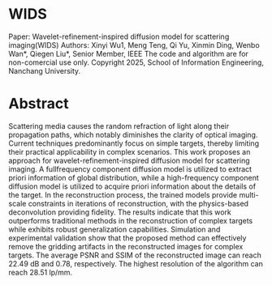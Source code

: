 # WIDS
Paper: Wavelet-refinement-inspired diffusion model for scattering imaging(WIDS)
Authors: Xinyi Wu1, Meng Teng, Qi Yu, Xinmin Ding, Wenbo Wan*, Qiegen Liu*, Senior Member, IEEE
The code and algorithm are for non-comercial use only.
Copyright 2025, School of Information Engineering, Nanchang University.
# Abstract
Scattering media causes the random refraction of light along their propagation
paths, which notably diminishes the clarity of optical imaging. Current
techniques predominantly focus on simple targets, thereby limiting their
practical applicability in complex scenarios. This work proposes an approach
for wavelet-refinement-inspired diffusion model for scattering imaging. A fullfrequency
component diffusion model is utilized to extract priori information
of global distribution, while a high-frequency component diffusion model is
utilized to acquire priori information about the details of the target. In the
reconstruction process, the trained models provide multi-scale constraints in
iterations of reconstruction, with the physics-based deconvolution providing
fidelity. The results indicate that this work outperforms traditional methods in
the reconstruction of complex targets while exhibits robust generalization
capabilities. Simulation and experimental validation show that the proposed
method can effectively remove the gridding artifacts in the reconstructed
images for complex targets. The average PSNR and SSIM of the reconstructed
image can reach 22.49 dB and 0.78, respectively. The highest resolution of the
algorithm can reach 28.51 lp/mm.
#
